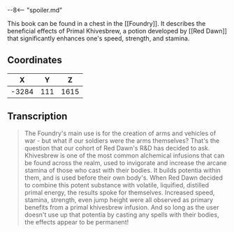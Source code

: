  

--8<-- "spoiler.md"

This book can be found in a chest in the [[Foundry]]. It describes the beneficial effects of Primal Khivesbrew, a potion developed by [[Red Dawn]] that significantly enhances one's speed, strength, and stamina.

## Coordinates
| **X** | **Y** | **Z** |
| :---: | :---: | :---: |
| -3284 |  111  | 1615  |

## Transcription
> The Foundry's main use is for the creation of arms and vehicles of war - but what if our soldiers were the arms themselves? That's the question that our cohort of Red Dawn's R&D has decided to ask. Khivesbrew is one of the most common alchemical infusions that can be found across the realm, used to invigorate and increase the arcane stamina of those who cast with their bodies. It builds potentia within them, and is used before their own body's. When Red Dawn decided to combine this potent substance with volatile, liquified, distilled primal energy, the results spoke for themselves. Increased speed, stamina, strength, even jump height were all observed as primary benefits from a primal khivesbrew infusion. And so long as the user doesn't use up that potentia by casting any spells with their bodies, the effects appear to be permanent!

